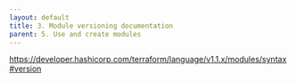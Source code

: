 ```yaml
---
layout: default
title: 3. Module versioning documentation
parent: 5. Use and create modules
---
```


https://developer.hashicorp.com/terraform/language/v1.1.x/modules/syntax#version